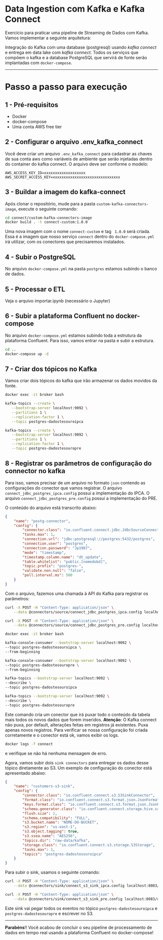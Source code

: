 # Data Ingestion com Kafka e Kafka Connect

Exercício para praticar uma pipeline de Streaming de Dados com Kafka. Vamos implementar a seguinte arquitetura:

Integração do Kafka com uma database (postgresql) usando *kafka connect* e entrega em data lake com *kafka connect*. Todos os serviços que compõem o kafka e a database PostgreSQL que servirá de fonte serão implantadas com `docker-compose`.

---

# Passo a passo para execução

## 1 - Pré-requisitos

- Docker
- docker-compose
- Uma conta AWS free tier

## 2 - Configurar o arquivo .env_kafka_connect

Você deve criar um arquivo `.env_kafka_connect` para cadastrar as chaves de sua conta aws como variáveis de ambiente que serão injetadas dentro do container do kafka connect. O arquivo deve ser conforme o modelo:

```
AWS_ACCESS_KEY_ID=xxxxxxxxxxxxxxxxxxx
AWS_SECRET_ACCESS_KEY=xxxxxxxxxxxxxxxxxxxxxxxxxxxxxxx
```

## 3 - Buildar a imagem do kafka-connect
Após clonar o repositório, mude para a pasta `custom-kafka-connectors-image`, execute o seguinte comando:

```bash
cd connect/custom-kafka-connectors-image
docker build . -t connect-custom:1.0.0
```
Uma nova imagem com o nome `connect-custom` e tag ` 1.0.0` será criada. Essa é a imagem que nosso serviço `connect` dentro do `docker-compose.yml` irá utilizar, com os conectores que precisaremos instalados.

## 4 - Subir o PostgreSQL

No arquivo `docker-compose.yml` na pasta `postgres` estamos subindo o banco de dados.

## 5 - Processar o ETL

Veja o arquivo importar.ipynb (necessário o Jupyter)

## 6 - Subir a plataforma Confluent no docker-compose

No arquivo `docker-compose.yml` estamos subindo toda a estrutura da plataforma Confluent. Para isso, vamos entrar na pasta e subir a estrutura.

```bash
cd ..
docker-compose up -d
```

## 7 - Criar dos tópicos no Kafka

Vamos criar dois tópicos do kafka que irão armazenar os dados movidos da fonte.

```bash
docker exec -it broker bash

kafka-topics --create \
   --bootstrap-server localhost:9092 \
   --partitions 1 \
   --replication-factor 1 \
   --topic postgres-dadostesouroipca

kafka-topics --create \
   --bootstrap-server localhost:9092 \
   --partitions 1 \
   --replication-factor 1 \
   --topic postgres-dadostesouropre
```

## 8 - Registrar os parâmetros de configuração do connector no kafka

Para isso, vamos precisar de um arquivo no formato `json` contendo as configurações do conector que vamos registrar. 
O arquivo `connect_jdbc_postgres_ipca.config` possui a implementação do IPCA.
O arquivo `connect_jdbc_postgres_pre.config` possui a implementação do PRE.

 O conteúdo do arquivo está transcrito abaixo:

```json
{
    "name": "postg-connector",
    "config": {
        "connector.class": "io.confluent.connect.jdbc.JdbcSourceConnector",
        "tasks.max": 1,    
        "connection.url": "jdbc:postgresql://postgres:5432/postgres",
        "connection.user": "postgres",
        "connection.password": "Jp1987",
        "mode": "timestamp",
        "timestamp.column.name": "dt_update",
        "table.whitelist": "public.[nomedobd]",
        "topic.prefix": "postgres-",
        "validate.non.null": "false",
        "poll.interval.ms": 500
    }
}
```

Com o arquivo, fazemos uma chamada à API do Kafka para registrar os parâmetros:

```bash
curl -X POST -H "Content-Type: application/json" \
    --data @connectors/source/connect_jdbc_postgres_ipca.config localhost:8083/connectors

curl -X POST -H "Content-Type: application/json" \
    --data @connectors/source/connect_jdbc_postgres_pre.config localhost:8083/connectors
```

```bash
docker exec -it broker bash

kafka-console-consumer --bootstrap-server localhost:9092 \
--topic postgres-dadostesouroipca \
--from-beginning

kafka-console-consumer --bootstrap-server localhost:9092 \
--topic postgres-dadostesouropre \
--from-beginning

kafka-topics --bootstrap-server localhost:9092 \
--describe \
--topic postgres-dadostesouroipca

kafka-topics --bootstrap-server localhost:9092 \
--describe \
--topic postgres-dadostesouropre
```


Este comando cria um conector que irá puxar todo o conteúdo da tabela mais todos os novos dados que forem inseridos. **Atenção**: O Kafka connect não puxa, por default, alterações feitas em registros já existentes. Puxa apenas novos registros. Para verificar se nossa configuração foi criada corretamente e o conector está ok, vamos exibir os logs.

```bash
docker logs -f connect
```

e verifique se não há nenhuma mensagem de erro. 

Agora, vamos subir dois `sink connectors` para entregar os dados desse tópico diretamente ao S3. Um exemplo de configuração do conector está apresentado abaixo:

```json
{
    "name": "customers-s3-sink",
    "config": {
        "connector.class": "io.confluent.connect.s3.S3SinkConnector",
        "format.class": "io.confluent.connect.s3.format.json.JsonFormat",
        "keys.format.class": "io.confluent.connect.s3.format.json.JsonFormat",
        "schema.generator.class": "io.confluent.connect.storage.hive.schema.DefaultSchemaGenerator",
        "flush.size": 2,
        "schema.compatibility": "FULL",
        "s3.bucket.name": "NOME-DO-BUCKET",
        "s3.region": "us-east-1",
        "s3.object.tagging": true,
        "s3.ssea.name": "AES256",
        "topics.dir": "raw-data/kafka",
        "storage.class": "io.confluent.connect.s3.storage.S3Storage",
        "tasks.max": 1,
        "topics": "postgres-dadostesouroipca"
    }
}
```

Para subir o sink, usamos o seguinte comando:

```bash
curl -X POST -H "Content-Type: application/json" \
    --data @connectors/sink/connect_s3_sink_ipca.config localhost:8083/connectors

curl -X POST -H "Content-Type: application/json" \
    --data @connectors/sink/connect_s3_sink_pre.config localhost:8083/connectors
```

Este sink vai pegar todos os eventos no tópico `postgres-dadostesouroipca` e `postgres-dadostesouropre` e escrever no S3.

---

**Parabéns**!! Você acabou de concluir o seu pipeline de processamento de dados em tempo real usando a plataforma Confluent no docker-compose!